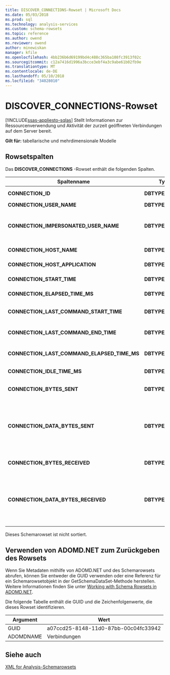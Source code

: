 ```yaml
---
title: DISCOVER_CONNECTIONS-Rowset | Microsoft Docs
ms.date: 05/03/2018
ms.prod: sql
ms.technology: analysis-services
ms.custom: schema-rowsets
ms.topic: reference
ms.author: owend
ms.reviewer: owend
author: minewiskan
manager: kfile
ms.openlocfilehash: 4bb236b6d69199bd4c488c365ba108fc3913f02c
ms.sourcegitcommit: c12a7416d1996a3bcce3ebf4a3c9abe61b02fb9e
ms.translationtype: MT
ms.contentlocale: de-DE
ms.lasthandoff: 05/10/2018
ms.locfileid: "34028010"
---
```

# <a name="discoverconnections-rowset"></a>DISCOVER_CONNECTIONS-Rowset
[!INCLUDE[ssas-appliesto-sqlas](../../../includes/ssas-appliesto-sqlas.md)]
  Stellt Informationen zur Ressourcenverwendung und Aktivität der zurzeit geöffneten Verbindungen auf dem Server bereit.  
  
 **Gilt für:** tabellarische und mehrdimensionale Modelle  
  
## <a name="rowset-columns"></a>Rowsetspalten  
 Das **DISCOVER_CONNECTIONS** -Rowset enthält die folgenden Spalten.  
  
|Spaltenname|Typindikator|Einschränkungen|Description|  
|-----------------|--------------------|------------------|-----------------|  
|**CONNECTION_ID**|**DBTYPE_I4**|ja|Eine eindeutige Zahl, die die Verbindung identifiziert.|  
|**CONNECTION_USER_NAME**|**DBTYPE_WSTR**|ja|Der Name des Benutzers dieser Verbindung.|  
|**CONNECTION_IMPERSONATED_USER_NAME**|**DBTYPE_WSTR**|ja|Zur künftigen Verwendung reserviert. Analysis Services geben immer NULL für den Wert von CONNECTION_IMPERSONATED_USER_NAME zurück.|  
|**CONNECTION_HOST_NAME**|**DBTYPE_WSTR**|ja|Der Name des Computers, der die Verbindung initiiert hat.|  
|**CONNECTION_HOST_APPLICATION**|**DBTYPE_WSTR**||Der Name der Anwendung, die die Verbindung initiiert hat.|  
|**CONNECTION_START_TIME**|**DBTYPE_DBTIMESTAMP**||UTC-Datum und -Zeit des Servers, zu denen die Verbindung initiiert wurde.|  
|**CONNECTION_ELAPSED_TIME_MS**|**DBTYPE_I8**|ja|Seit dem Start der Verbindung verstrichene Zeit in Millisekunden.|  
|**CONNECTION_LAST_COMMAND_START_TIME**|**DBTYPE_DBTIMESTAMP**||UTC-Datum und -Zeit des Servers, zu denen der letzte Befehl seine Ausführung initiiert hat.|  
|**CONNECTION_LAST_COMMAND_END_TIME**|**DBTYPE_DBTIMESTAMP**||UTC-Datum und -Zeit des Servers, zu denen der letzte Befehl seine Ausführung beendet hat.|  
|**CONNECTION_LAST_COMMAND_ELAPSED_TIME_MS**|**DBTYPE_I8**|ja|Die seit dem Ende der Ausführung des letzten Befehls verstrichene Zeit in Millisekunden.|  
|**CONNECTION_IDLE_TIME_MS**|**DBTYPE_I8**|ja|Die Leerlaufzeit in Millisekunden seit dem Start der Verbindung.|  
|**CONNECTION_BYTES_SENT**|**DBTYPE_I8**||Die akkumulierte Zahl der seit dem Start der Verbindung von der Verbindung gesendeten Bytes.|  
|**CONNECTION_DATA_BYTES_SENT**|**DBTYPE_I8**||Die akkumulierte Zahl der seit dem Start der Verbindung von der Verbindung gesendeten Datenbytes.<br /><br /> Daten werden innerhalb der Verbindung in komprimierter Form ausgetauscht. Dieser Wert gibt die Menge der gesendeten extrahierten Daten wieder.|  
|**CONNECTION_BYTES_RECEIVED**|**DBTYPE_I8**||Die akkumulierte Zahl der seit dem Start der Verbindung von der Verbindung empfangenen Bytes.|  
|**CONNECTION_DATA_BYTES_RECEIVED**|**DBTYPE_I8**||Die akkumulierte Zahl der seit dem Start der Verbindung von der Verbindung empfangenen Datenbytes.<br /><br /> Daten werden innerhalb der Verbindung in komprimierter Form ausgetauscht. Dieser Wert gibt die Menge der empfangenen extrahierten Daten wieder.|  
  
 Dieses Schemarowset ist nicht sortiert.  
  
## <a name="using-adomdnet-to-return-the-rowset"></a>Verwenden von ADOMD.NET zum Zurückgeben des Rowsets  
 Wenn Sie Metadaten mithilfe von ADOMD.NET und des Schemarowsets abrufen, können Sie entweder die GUID verwenden oder eine Referenz für ein Schemarowsetobjekt in der GetSchemaDataSet-Methode herstellen. Weitere Informationen finden Sie unter [Working with Schema Rowsets in ADOMD.NET](../../../analysis-services/multidimensional-models-adomd-net-client/retrieving-metadata-working-with-schema-rowsets.md).  
  
 Die folgende Tabelle enthält die GUID und die Zeichenfolgenwerte, die dieses Rowset identifizieren.  
  
|Argument|Wert|  
|--------------|-----------|  
|GUID|a07ccd25-8148-11d0-87bb-00c04fc33942|  
|ADOMDNAME|Verbindungen|  
  
## <a name="see-also"></a>Siehe auch  
 [XML for Analysis-Schemarowsets](../../../analysis-services/schema-rowsets/xml/xml-for-analysis-schema-rowsets.md)  
  
  
